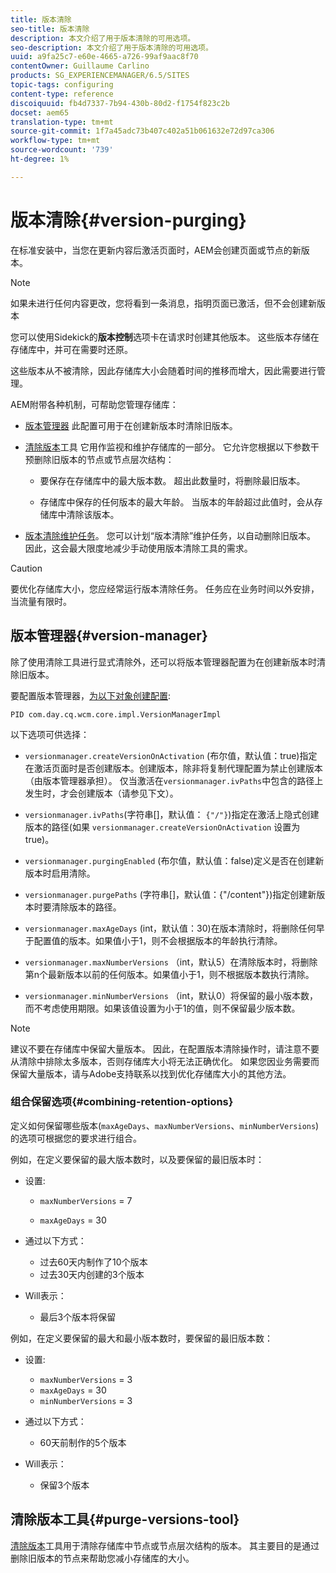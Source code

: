 ```yaml
---
title: 版本清除
seo-title: 版本清除
description: 本文介绍了用于版本清除的可用选项。
seo-description: 本文介绍了用于版本清除的可用选项。
uuid: a9fa25c7-e60e-4665-a726-99af9aac8f70
contentOwner: Guillaume Carlino
products: SG_EXPERIENCEMANAGER/6.5/SITES
topic-tags: configuring
content-type: reference
discoiquuid: fb4d7337-7b94-430b-80d2-f1754f823c2b
docset: aem65
translation-type: tm+mt
source-git-commit: 1f7a45adc73b407c402a51b061632e72d97ca306
workflow-type: tm+mt
source-wordcount: '739'
ht-degree: 1%

---
```



# 版本清除{#version-purging}

在标准安装中，当您在更新内容后激活页面时，AEM会创建页面或节点的新版本。

>[!NOTE]
>
>如果未进行任何内容更改，您将看到一条消息，指明页面已激活，但不会创建新版本

您可以使用Sidekick的&#x200B;**版本控制**&#x200B;选项卡在请求时创建其他版本。 这些版本存储在存储库中，并可在需要时还原。

这些版本从不被清除，因此存储库大小会随着时间的推移而增大，因此需要进行管理。

AEM附带各种机制，可帮助您管理存储库：

* [版本管理器](#version-manager)
此配置可用于在创建新版本时清除旧版本。

* [清除版本](/help/sites-deploying/monitoring-and-maintaining.md#purgeversionstool)工具
它用作监视和维护存储库的一部分。
它允许您根据以下参数干预删除旧版本的节点或节点层次结构：

   * 要保存在存储库中的最大版本数。
超出此数量时，将删除最旧版本。

   * 存储库中保存的任何版本的最大年龄。
当版本的年龄超过此值时，会从存储库中清除该版本。

* [版本清除维护任务](/help/sites-administering/operations-dashboard.md#automated-maintenance-tasks)。 您可以计划“版本清除”维护任务，以自动删除旧版本。 因此，这会最大限度地减少手动使用版本清除工具的需求。

>[!CAUTION]
>
>要优化存储库大小，您应经常运行版本清除任务。 任务应在业务时间以外安排，当流量有限时。

## 版本管理器{#version-manager}

除了使用清除工具进行显式清除外，还可以将版本管理器配置为在创建新版本时清除旧版本。

要配置版本管理器，[为以下对象创建配置](/help/sites-deploying/configuring-osgi.md):

`PID com.day.cq.wcm.core.impl.VersionManagerImpl`

以下选项可供选择：

* `versionmanager.createVersionOnActivation` (布尔值，默认值：true)指定在激活页面时是否创建版本。创建版本，除非将复制代理配置为禁止创建版本（由版本管理器承担）。
仅当激活在`versionmanager.ivPaths`中包含的路径上发生时，才会创建版本（请参见下文）。

* `versionmanager.ivPaths`(字符串[]，默认值： `{"/"}`)指定在激活上隐式创建版本的路径(如果 `versionmanager.createVersionOnActivation` 设置为true)。

* `versionmanager.purgingEnabled` (布尔值，默认值：false)定义是否在创建新版本时启用清除。

* `versionmanager.purgePaths` (字符串[]，默认值：{&quot;/content&quot;})指定创建新版本时要清除版本的路径。

* `versionmanager.maxAgeDays` (int，默认值：30)在版本清除时，将删除任何早于配置值的版本。如果值小于1，则不会根据版本的年龄执行清除。

* `versionmanager.maxNumberVersions` （int，默认5）在清除版本时，将删除第n个最新版本以前的任何版本。如果值小于1，则不根据版本数执行清除。

* `versionmanager.minNumberVersions` （int，默认0）将保留的最小版本数，而不考虑使用期限。如果该值设置为小于1的值，则不保留最少版本数。

>[!NOTE]
>
>建议不要在存储库中保留大量版本。 因此，在配置版本清除操作时，请注意不要从清除中排除太多版本，否则存储库大小将无法正确优化。 如果您因业务需要而保留大量版本，请与Adobe支持联系以找到优化存储库大小的其他方法。

### 组合保留选项{#combining-retention-options}

定义如何保留哪些版本(`maxAgeDays`、`maxNumberVersions`、`minNumberVersions`)的选项可根据您的要求进行组合。

例如，在定义要保留的最大版本数时，以及要保留的最旧版本时：

* 设置:

   * `maxNumberVersions` = 7

   * `maxAgeDays` = 30

* 通过以下方式：

   * 过去60天内制作了10个版本
   * 过去30天内创建的3个版本

* Will表示：

   * 最后3个版本将保留

例如，在定义要保留的最大和最小版本数时，要保留的最旧版本数：

* 设置:

   * `maxNumberVersions` = 3
   * `maxAgeDays` = 30
   * `minNumberVersions` = 3

* 通过以下方式：

   * 60天前制作的5个版本

* Will表示：

   * 保留3个版本

## 清除版本工具{#purge-versions-tool}

[清除版本](/help/sites-deploying/monitoring-and-maintaining.md#purgeversionstool)工具用于清除存储库中节点或节点层次结构的版本。 其主要目的是通过删除旧版本的节点来帮助您减小存储库的大小。
